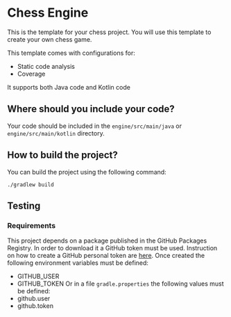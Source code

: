 
# Chess Engine



This is the template for your chess project. You will use this template to create your own chess game.

This template comes with configurations for:

- Static code analysis 
- Coverage

It supports both Java code and Kotlin code

## Where should you include your code?

Your code should be included in the `engine/src/main/java` or `engine/src/main/kotlin` directory.

## How to build the project?

You can build the project using the following command:

```./gradlew build```

## Testing

### Requirements

This project depends on a package published in the GitHub Packages Registry. In order to download it a GitHub token must be used.
Instruction on how to create a GitHub personal token are [here](https://docs.github.com/en/authentication/keeping-your-account-and-data-secure/creating-a-personal-access-token). 
Once created the following environment variables must be defined:
* GITHUB_USER
* GITHUB_TOKEN
Or in a file `gradle.properties` the following values must be defined: 
* github.user 
* github.token
